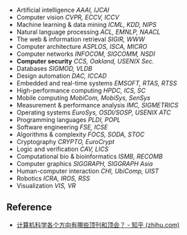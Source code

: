 - Artificial intelligence _AAAI, IJCAI_
- Computer vision _CVPR, ECCV, ICCV_
- Machine learning & data mining _ICML, KDD, NIPS_
- Natural language processing _ACL, EMNLP, NAACL_
- The web & information retrieval _SIGIR, WWW_
- Computer architecture _ASPLOS, ISCA, MICRO_
- Computer networks _INFOCOM, SIGCOMM, NSDI_
- **Computer security** _CCS, Oakland, USENIX Sec._
- Databases _SIGMOD, VLDB_
- Design automation _DAC, ICCAD_
- Embedded and real-time systems _EMSOFT, RTAS, RTSS_
- High-performance computing _HPDC, ICS, SC_
- Mobile computing _MobiCom, MobiSys, SenSys_
- Measurement & performance analysis _IMC, SIGMETRICS_
- Operating systems _EuroSys, OSDI/SOSP, USENIX ATC_
- Programming languages _PLDI, POPL_
- Software engineering _FSE, ICSE_
- Algorithms & complexity _FOCS, SODA, STOC_
- Cryptography _CRYPTO, EuroCrypt_
- Logic and verification _CAV, LICS_
- Computational bio & bioinformatics _ISMB, RECOMB_
- Computer graphics _SIGGRAPH, SIGGRAPH Asia_
- Human-computer interaction _CHI, UbiComp, UIST_
- Robotics _ICRA, IROS, RSS_
- Visualization _VIS, VR_

## Reference

- [计算机科学各个方向有哪些顶刊和顶会？ - 知乎 (zhihu.com)](https://www.zhihu.com/question/33977252/answer/157448123)
